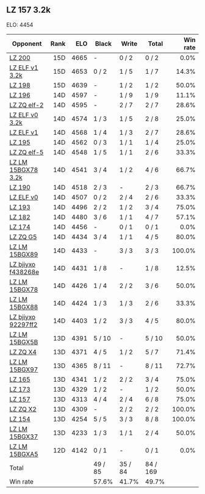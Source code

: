 ## LZ 157 3.2k ##

ELO: 4454

Opponent | Rank | ELO | Black | Write | Total | Win rate
---------|-----:|----:|-------|-------|-------|-------:
[LZ 200](LZ%20200.md) | 15D | 4665 | - | 0 / 2 | 0 / 2 | 0.0%
[LZ ELF v1 3.2k](LZ%20ELF%20v1%203.2k.md) | 15D | 4653 | 0 / 2 | 1 / 5 | 1 / 7 | 14.3%
[LZ 198](LZ%20198.md) | 15D | 4639 | - | 1 / 2 | 1 / 2 | 50.0%
[LZ 196](LZ%20196.md) | 14D | 4597 | - | 1 / 9 | 1 / 9 | 11.1%
[LZ ZQ elf-2](LZ%20ZQ%20elf-2.md) | 14D | 4595 | - | 2 / 7 | 2 / 7 | 28.6%
[LZ ELF v0 3.2k](LZ%20ELF%20v0%203.2k.md) | 14D | 4574 | 1 / 3 | 1 / 5 | 2 / 8 | 25.0%
[LZ ELF v1](LZ%20ELF%20v1.md) | 14D | 4568 | 1 / 4 | 1 / 3 | 2 / 7 | 28.6%
[LZ 195](LZ%20195.md) | 14D | 4562 | 0 / 3 | 1 / 1 | 1 / 4 | 25.0%
[LZ ZQ elf-5](LZ%20ZQ%20elf-5.md) | 14D | 4548 | 1 / 5 | 1 / 1 | 2 / 6 | 33.3%
[LZ LM 15BGX78 3.2k](LZ%20LM%2015BGX78%203.2k.md) | 14D | 4541 | 3 / 4 | 1 / 2 | 4 / 6 | 66.7%
[LZ 190](LZ%20190.md) | 14D | 4518 | 2 / 3 | - | 2 / 3 | 66.7%
[LZ ELF v0](LZ%20ELF%20v0.md) | 14D | 4507 | 0 / 2 | 2 / 4 | 2 / 6 | 33.3%
[LZ 193](LZ%20193.md) | 14D | 4496 | 2 / 2 | 1 / 2 | 3 / 4 | 75.0%
[LZ 182](LZ%20182.md) | 14D | 4480 | 3 / 6 | 1 / 1 | 4 / 7 | 57.1%
[LZ 174](LZ%20174.md) | 14D | 4456 | - | 0 / 1 | 0 / 1 | 0.0%
[LZ ZQ G5](LZ%20ZQ%20G5.md) | 14D | 4434 | 3 / 4 | 1 / 1 | 4 / 5 | 80.0%
[LZ LM 15BGX89](LZ%20LM%2015BGX89.md) | 14D | 4433 | - | 3 / 3 | 3 / 3 | 100.0%
[LZ bjiyxo f438268e](LZ%20bjiyxo%20f438268e.md) | 14D | 4431 | 1 / 8 | - | 1 / 8 | 12.5%
[LZ LM 15BGX78](LZ%20LM%2015BGX78.md) | 14D | 4426 | 1 / 4 | 2 / 2 | 3 / 6 | 50.0%
[LZ LM 15BGX88](LZ%20LM%2015BGX88.md) | 14D | 4424 | 1 / 3 | 1 / 3 | 2 / 6 | 33.3%
[LZ bjiyxo 92297ff2](LZ%20bjiyxo%2092297ff2.md) | 14D | 4403 | 1 / 2 | 3 / 3 | 4 / 5 | 80.0%
[LZ LM 15BGX5B](LZ%20LM%2015BGX5B.md) | 13D | 4391 | 5 / 10 | - | 5 / 10 | 50.0%
[LZ ZQ X4](LZ%20ZQ%20X4.md) | 13D | 4371 | 4 / 5 | 1 / 2 | 5 / 7 | 71.4%
[LZ LM 15BGX97](LZ%20LM%2015BGX97.md) | 13D | 4365 | 8 / 11 | - | 8 / 11 | 72.7%
[LZ 165](LZ%20165.md) | 13D | 4341 | 1 / 2 | 2 / 2 | 3 / 4 | 75.0%
[LZ 173](LZ%20173.md) | 13D | 4329 | 1 / 2 | - | 1 / 2 | 50.0%
[LZ 157](LZ%20157.md) | 13D | 4313 | 4 / 4 | 2 / 4 | 6 / 8 | 75.0%
[LZ ZQ X2](LZ%20ZQ%20X2.md) | 13D | 4309 | - | 2 / 2 | 2 / 2 | 100.0%
[LZ 154](LZ%20154.md) | 13D | 4254 | 5 / 5 | 3 / 3 | 8 / 8 | 100.0%
[LZ LM 15BGX37](LZ%20LM%2015BGX37.md) | 13D | 4233 | 1 / 3 | 1 / 1 | 2 / 4 | 50.0%
[LZ LM 15BGXA5](LZ%20LM%2015BGXA5.md) | 12D | 4142 | 0 / 1 | - | 0 / 1 | 0.0%
Total | | | 49 / 85 | 35 / 84 | 84 / 169 | 
Win rate| | | 57.6% | 41.7% | 49.7% | 

